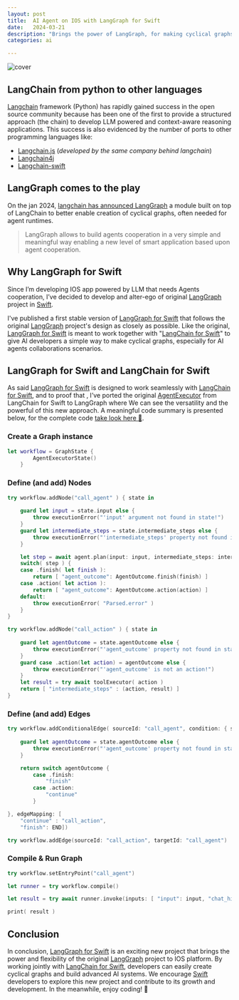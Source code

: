 ```yaml
---
layout: post
title:  AI Agent on IOS with LangGraph for Swift
date:   2024-03-21
description: "Brings the power of LangGraph, for making cyclical graphs, to the Swift language. "
categories: ai

---
```

![cover](../../../../assets/langgraph-swift/langgraph-swift-cover.png)
<br>


##  LangChain from python to other languages  

[Langchain] framework (Python) has rapidly gained success in the open source community because has been one of the first to provide a structured approach (the chain) to develop LLM powered and context-aware reasoning applications. This success is also evidenced by the number of ports to other programming languages like: 

* [Langchain.js] (_developed by the same company behind langchain_) 
* [Langchain4j]
* [Langchain-swift]  


## LangGraph comes to the play 

On the jan 2024, [langchain has announced LangGraph][langgraph.blog] a module built on top of LangChain to better enable creation of cyclical graphs, often needed for agent runtimes.  
> LangGraph allows to build agents cooperation in a very simple and meaningful way enabling a new level of smart application based upon agent cooperation. 

## Why LangGraph for Swift 

Since I’m developing IOS app powered by LLM that needs Agents cooperation, I’ve decided to develop and alter-ego of original [LangGraph]  project in [Swift].

I've published a first stable version of [LangGraph for Swift][langgraph.swift] that follows the original [LangGraph] project's design as closely as possible. Like the original, [LangGraph for Swift][langgraph.swift] is meant to work together with "[LangChain for Swift][Langchain-swift]" to give AI developers a simple way to make cyclical graphs, especially for AI agents collaborations scenarios.  

 
## LangGraph for Swift and LangChain for Swift 

As said [LangGraph for Swift][langgraph.swift] is designed to work seamlessly with [LangChain for Swift][Langchain-swift], and to proof that , I’ve ported the original [AgentExecutor] from LangChain for Swift to LangGraph where We can see the versatility and the powerful of this new approach. A meaningful code summary is presented below, for the complete code [take look here 👀][AgentExecutor.new]. 

### Create a Graph instance
```Swift
let workflow = GraphState {
        AgentExecutorState()
    }
```

### Define (and add) Nodes

```Swift
try workflow.addNode("call_agent" ) { state in
    
    guard let input = state.input else {
        throw executionError("'input' argument not found in state!")
    }
    guard let intermediate_steps = state.intermediate_steps else {
        throw executionError("'intermediate_steps' property not found in state!")
    }

    let step = await agent.plan(input: input, intermediate_steps: intermediate_steps)
    switch( step ) {
    case .finish( let finish ):
        return [ "agent_outcome": AgentOutcome.finish(finish) ]
    case .action( let action ):
        return [ "agent_outcome": AgentOutcome.action(action) ]
    default:
        throw executionError( "Parsed.error" )
    }
}

try workflow.addNode("call_action" ) { state in
    
    guard let agentOutcome = state.agentOutcome else {
        throw executionError("'agent_outcome' property not found in state!")
    }
    guard case .action(let action) = agentOutcome else {
        throw executionError("'agent_outcome' is not an action!")
    }
    let result = try await toolExecutor( action )
    return [ "intermediate_steps" : (action, result) ]
}
```

### Define (and add) Edges

```Swift
try workflow.addConditionalEdge( sourceId: "call_agent", condition: { state in
    
    guard let agentOutcome = state.agentOutcome else {
        throw executionError("'agent_outcome' property not found in state!")
    }

    return switch agentOutcome {
        case .finish:
            "finish"
        case .action:
            "continue"
        }

}, edgeMapping: [
    "continue" : "call_action",
    "finish": END])

try workflow.addEdge(sourceId: "call_action", targetId: "call_agent")

```

### Compile & Run Graph

```Swift
try workflow.setEntryPoint("call_agent")

let runner = try workflow.compile()

let result = try await runner.invoke(inputs: [ "input": input, "chat_history": [] ])

print( result )
```

## Conclusion 

In conclusion, [LangGraph for Swift][langgraph.swift] is an exciting new project that brings the power and flexibility of the original [LangGraph] project to IOS platform. By working jointly with [LangChain for Swift][Langchain-swift], developers can easily create cyclical graphs and build advanced AI systems. We encourage [Swift] developers to explore this new project and contribute to its growth and development. In the meanwhile, enjoy coding! 👋 

[AgentExecutor.new]: https://github.com/bsorrentino/LangGraph-Swift/blob/main/LangChainDemo/LangChainDemo/AgentExecutor.swift
[AgentExecutor]: https://github.com/buhe/langchain-swift/blob/main/Sources/LangChain/agents/Agent.swift
[langgraph.swift]: https://github.com/bsorrentino/LangGraph-Swift
[Swift]: https://www.swift.org
[LangGraph]: https://python.langchain.com/docs/langgraph 
[langgraph.blog]: https://blog.langchain.dev/langgraph/
[langchain]: https://python.langchain.com/docs/get_started/introduction
[langchain.js]: https://js.langchain.com/docs/get_started/introduction
[Langchain4j]: https://github.com/langchain4j
[Langchain-swift]: https://github.com/buhe/langchain-swift